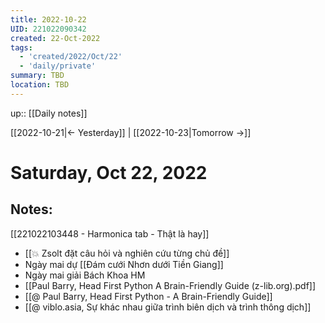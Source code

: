 ```yaml
---
title: 2022-10-22
UID: 221022090342
created: 22-Oct-2022
tags:
  - 'created/2022/Oct/22'
  - 'daily/private'
summary: TBD
location: TBD
---
```

up:: [[Daily notes]]

[[2022-10-21|<- Yesterday]] | [[2022-10-23|Tomorrow ->]]
# Saturday, Oct 22, 2022

## Notes:
[[221022103448 - Harmonica tab - Thật là hay]]

- [[💥 Zsolt đặt câu hỏi và nghiên cứu từng chủ đề]]
- Ngày mai dự [[Đám cưới Nhơn dưới Tiền Giang]]
- Ngày mai giải Bách Khoa HM
- [[Paul Barry, Head First Python  A Brain-Friendly Guide (z-lib.org).pdf]]
- [[@ Paul Barry, Head First Python - A Brain-Friendly Guide]]
- [[@ viblo.asia, Sự khác nhau giữa trình biên dịch và trình thông dịch]]
